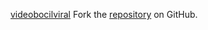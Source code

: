 [videobocilviral](https://videobocilviral.pages.dev)
Fork the [repository](https://github.com/lapelive) on GitHub.
